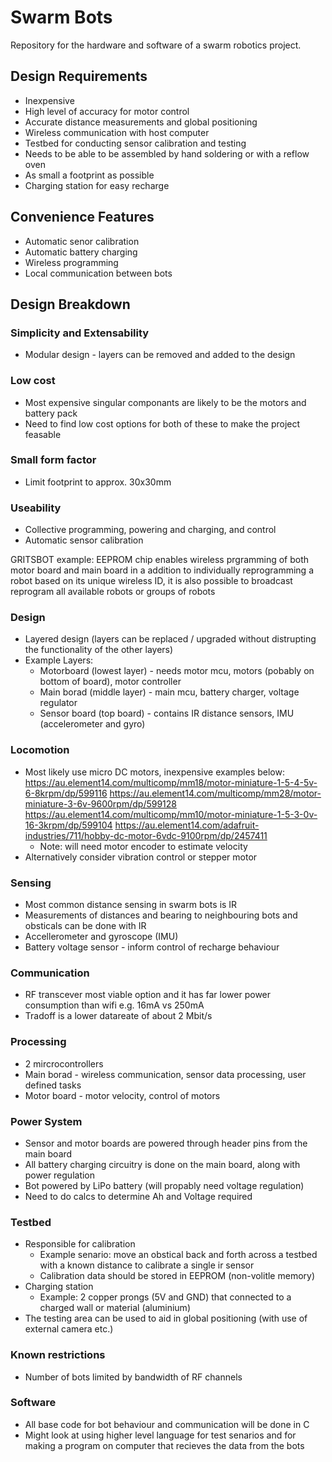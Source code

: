 # Swarm Bots

Repository for the hardware and software of a swarm robotics project.

## Design Requirements

* Inexpensive
* High level of accuracy for motor control
* Accurate distance measurements and global positioning
* Wireless communication with host computer
* Testbed for conducting sensor calibration and testing
* Needs to be able to be assembled by hand soldering or with a reflow oven
* As small a footprint as possible
* Charging station for easy recharge

## Convenience Features

* Automatic senor calibration
* Automatic battery charging
* Wireless programming
* Local communication between bots

## Design Breakdown

### Simplicity and Extensability

* Modular design - layers can be removed and added to the design

### Low cost

* Most expensive singular componants are likely to be the motors and battery pack
* Need to find low cost options for both of these to make the project feasable

### Small form factor

* Limit footprint to approx. 30x30mm

### Useability

* Collective programming, powering and charging, and control
* Automatic sensor calibration

GRITSBOT example: EEPROM chip enables wireless prgramming of both motor board and main board
in a addition to individually  reprogramming a robot based on its unique wireless ID, it is also possible to broadcast reprogram all available robots or groups of robots

### Design

* Layered design (layers can be replaced / upgraded without distrupting the functionality of the other layers)
* Example Layers:
  * Motorboard (lowest layer) - needs motor mcu, motors (pobably on bottom of board), motor controller
  * Main borad (middle layer) - main mcu, battery charger, voltage regulator
  * Sensor board (top board) - contains IR distance sensors, IMU (accelerometer and gyro)

### Locomotion

* Most likely use micro DC motors, inexpensive examples below: 
https://au.element14.com/multicomp/mm18/motor-miniature-1-5-4-5v-6-8krpm/dp/599116
https://au.element14.com/multicomp/mm28/motor-miniature-3-6v-9600rpm/dp/599128
https://au.element14.com/multicomp/mm10/motor-miniature-1-5-3-0v-16-3krpm/dp/599104
https://au.element14.com/adafruit-industries/711/hobby-dc-motor-6vdc-9100rpm/dp/2457411
  * Note: will need motor encoder to estimate velocity
* Alternatively consider vibration control or stepper motor

### Sensing

* Most common distance sensing in swarm bots is IR
* Measurements of distances and bearing to neighbouring bots and obsticals can be done with IR
* Accellerometer and gyroscope (IMU)
* Battery voltage sensor - inform control of recharge behaviour

### Communication

* RF transcever most viable option and it has far lower power consumption than wifi e.g. 16mA vs 250mA
* Tradoff is a lower datareate of about 2 Mbit/s

### Processing

* 2 mircrocontrollers
* Main borad - wireless communication, sensor data processing, user defined tasks
* Motor board - motor velocity, control of motors

### Power System

* Sensor and motor boards are powered through header pins from the main board
* All battery charging circuitry is done on the main board, along with power regulation
* Bot powered by LiPo battery (will propably need voltage regulation)
* Need to do calcs to determine Ah and Voltage required

### Testbed

* Responsible for calibration
  * Example senario: move an obstical back and forth across a testbed with a known distance to calibrate a single ir sensor
  * Calibration data should be stored in EEPROM (non-volitle memory)
* Charging station
  * Example: 2 copper prongs (5V and GND) that connected to a charged wall or material (aluminium)
* The testing area can be used to aid in global positioning (with use of external camera etc.)

### Known restrictions

* Number of bots limited by bandwidth of RF channels

### Software

* All base code for bot behaviour and communication will be done in C
* Might look at using higher level language for test senarios and for making a program on computer that recieves the data from the bots